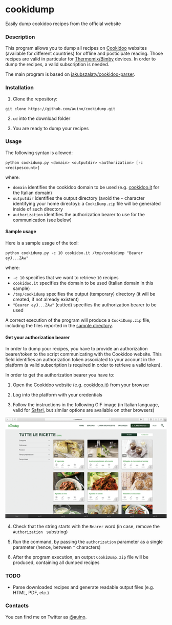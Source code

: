 # cookidump

Easily dump cookidoo recipes from the official website

### Description ###

This program allows you to dump all recipes on [Cookidoo](https://cookidoo.co.uk) websites (available for different countries) for offline and posticipate reading.
Those recipes are valid in particular for [Thermomix/Bimby](https://en.wikipedia.org/wiki/Thermomix) devices.
In order to dump the recipes, a valid subscription is needed.

The main program is based on [jakubszalaty/cookidoo-parser](https://github.com/jakubszalaty/cookidoo-parser).

### Installation ###


1. Clone the repository:

```
git clone https://github.com/auino/cookidump.git
```

2. `cd` into the download folder

3. You are ready to dump your recipes

### Usage ###

The following syntax is allowed:

```
python cookidump.py <domain> <outputdir> <authorization> [-c <recipescount>]
```

where:
* `domain` identifies the cookidoo domain to be used (e.g. [cookidoo.it](http://cookidoo.it) for the Italian domain)
* `outputdir` identifies the output directory (avoid the `~` character identifying your home directoy): a `CookiDump.zip` file will be generated inside of such directory
* `authorization` identifies the authorization bearer to use for the communication (see below)

#### Sample usage ####

Here is a sample usage of the tool:

```
python cookidump.py -c 10 cookidoo.it /tmp/cookidump "Bearer eyJ...ZAw"
```

where:
* `-c 10` specifies that we want to retrieve `10` recipes
* `cookidoo.it` specifies the domain to be used (Italian domain in this sample)
* `/tmp/cookidump` specifies the output (temporary) directory (it will be created, if not already existent)
* `"Bearer eyJ...ZAw"` (cutted) specifies the authorization bearer to be used 

A correct execution of the program will produce a `CookiDump.zip` file, including the files reported in the [sample directory](https://github.com/auino/cookidump/sample_output).

#### Get your authorization bearer ####

In order to dump your recipes, you have to provide an authorization bearer/token to the script communicating with the Cookidoo website.
This field identifies an authorization token associated to your account in the platform (a valid subscription is required in order to retrieve a valid token).

In order to get the authorization bearer you have to:

1. Open the Cookidoo website (e.g. [cookidoo.it](http://cookidoo.it)) from your browser

2. Log into the platform with your credentials

3. Follow the instructions in the following GIF image (in Italian language, valid for [Safari](https://www.apple.com/safari/), but similar options are available on other browsers)

![Steps to get Your Authorization Bearer](authorizationbearer.gif)

4. Check that the string starts with the `Bearer` word (in case, remove the `Authorization ` substring)

5. Run the command, by passing the `authorization` parameter as a single parameter (hence, between `"` characters)

6. After the program execution, an output `CookiDump.zip` file will be produced, containing all dumped recipes

### TODO ###

* Parse downloaded recipes and generate readable output files (e.g. HTML, PDF, etc.)

### Contacts ###

You can find me on Twitter as [@auino](https://twitter.com/auino).
